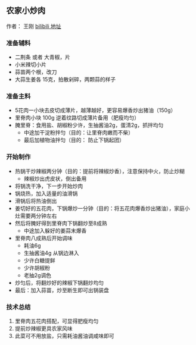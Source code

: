 

## 农家小炒肉
作者： 王刚
[bilibili 地址](https://www.bilibili.com/video/BV1G7411m7Qn?from=search&seid=11653903293465497282)

### 准备辅料
- 二荆条 或者 大青椒，片
- 小米辣切小片
- 蒜苗两个根，改刀
- 大蒜生姜各 15克，拍散剁碎，两颗蒜的样子

### 准备主料
- 5花肉一小块去皮切成薄片，越薄越好，更容易爆香炒出猪油（150g）
- 里脊肉小块 100g 逆着纹路切成薄片备用（肥瘦均匀）
- 腌里脊：食用盐、胡椒粉少许，生抽酱油2g，蛋清2g，抓拌均匀 
    - 中途加干淀粉拌匀（目的：让里脊肉嫩而不柴）
    - 最后加植物油拌匀（目的： 防止下锅起团）

### 开始制作
- 热锅干炒辣椒两分钟（目的：提前将辣椒炒香），注意保持中火，防止炒糊
    - 辣椒炒出虎皮状，倒出备用
- 将锅洗干净，下一步开始炒肉
- 锅烧热，加入适量的油滑锅
- 滑锅后将热油倒出
- 姜切好的五花肉，下锅爆炒一分钟（目的：将五花肉爆香炒出猪油），家庭小灶需要两分钟左右
- 然后将腌好得到里脊肉下锅翻炒至8成熟
    - 中途加入躲好的姜蒜末爆香
- 里脊肉八成熟后开始调味
    - 耗油6g
    - 生抽酱油4g 从锅边淋入
    - 少许白糖提鲜
    - 少许胡椒粉
    - 老抽2g调色
- 炒匀后，将翻炒好的辣椒下锅翻炒均匀
- 最后：加入蒜苗，炒至断生即可出锅装盘

### 技术总结
1. 里脊肉五花肉搭配，可显得肥瘦均匀
2. 提前炒辣椒更具农家风味
3. 此菜可不用放盐，只需耗油酱油调咸味即可


